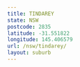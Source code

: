 ```yaml
---
title: TINDAREY
state: NSW
postcode: 2835
latitude: -31.551822
longitude: 145.406579
url: /nsw/tindarey/
layout: suburb
---
```


